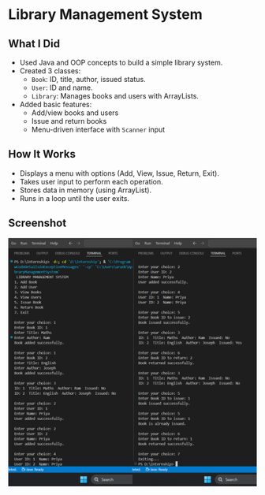 # Library Management System

## What I Did

- Used Java and OOP concepts to build a simple library system.
- Created 3 classes:
  - `Book`: ID, title, author, issued status.
  - `User`: ID and name.
  - `Library`: Manages books and users with ArrayLists.
- Added basic features:
  - Add/view books and users
  - Issue and return books
  - Menu-driven interface with `Scanner` input

## How It Works

- Displays a menu with options (Add, View, Issue, Return, Exit).
- Takes user input to perform each operation.
- Stores data in memory (using ArrayList).
- Runs in a loop until the user exits.

## Screenshot

![Library Management System Screenshot](Image.png)
